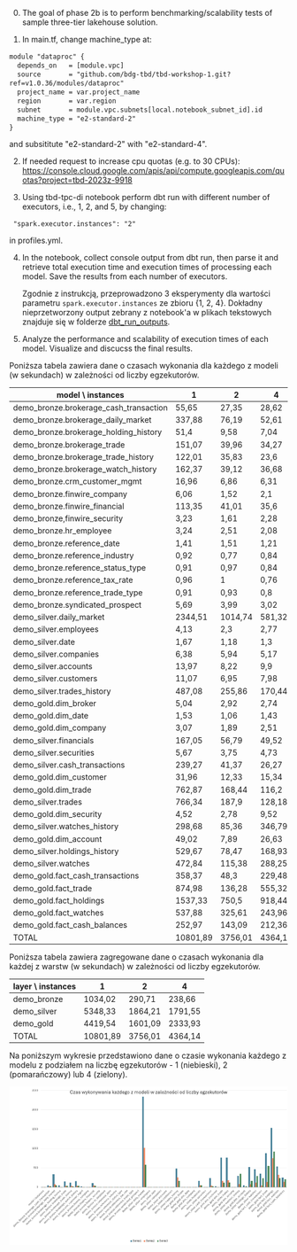 0. The goal of phase 2b is to perform benchmarking/scalability tests of sample three-tier lakehouse solution.

1. In main.tf, change machine_type at:

```
module "dataproc" {
  depends_on   = [module.vpc]
  source       = "github.com/bdg-tbd/tbd-workshop-1.git?ref=v1.0.36/modules/dataproc"
  project_name = var.project_name
  region       = var.region
  subnet       = module.vpc.subnets[local.notebook_subnet_id].id
  machine_type = "e2-standard-2"
}
```

and subsititute "e2-standard-2" with "e2-standard-4".

2. If needed request to increase cpu quotas (e.g. to 30 CPUs): 
https://console.cloud.google.com/apis/api/compute.googleapis.com/quotas?project=tbd-2023z-9918

3. Using tbd-tpc-di notebook perform dbt run with different number of executors, i.e., 1, 2, and 5, by changing:
```
 "spark.executor.instances": "2"
```

in profiles.yml.

4. In the notebook, collect console output from dbt run, then parse it and retrieve total execution time and execution times of processing each model. Save the results from each number of executors. 


    Zgodnie z instrukcją, przeprowadzono 3 eksperymenty dla wartości parametru `spark.executor.instances` ze zbioru {1, 2, 4}. Dokładny nieprzetworzony output zebrany z notebook'a w plikach tekstowych   znajduje się w folderze [dbt_run_outputs](https://github.com/JakubDziegielewski/tbd-workshop-1/edit/sprawko/dbt_run_outputs).


5. Analyze the performance and scalability of execution times of each model. Visualize and discucss the final results.

  Poniższa tabela zawiera dane o czasach wykonania dla każdego z modeli (w sekundach) w zależności od liczby egzekutorów.

| model \ instances                           | 1        | 2        | 4        |
|---------------------------------------------|----------|----------|----------|
| demo_bronze.brokerage_cash_transaction      | 55,65    | 27,35    | 28,62    |
| demo_bronze.brokerage_daily_market          | 337,88   | 76,19    | 52,61    |
| demo_bronze.brokerage_holding_history       | 51,4     | 9,58     | 7,04     |
| demo_bronze.brokerage_trade                 | 151,07   | 39,96    | 34,27    |
| demo_bronze.brokerage_trade_history         | 122,01   | 35,83    | 23,6     |
| demo_bronze.brokerage_watch_history         | 162,37   | 39,12    | 36,68    |
| demo_bronze.crm_customer_mgmt               | 16,96    | 6,86     | 6,31     |
| demo_bronze.finwire_company                 | 6,06     | 1,52     | 2,1      |
| demo_bronze.finwire_financial               | 113,35   | 41,01    | 35,6     |
| demo_bronze,finwire_security                | 3,23     | 1,61     | 2,28     |
| demo_bronze.hr_employee                     | 3,24     | 2,51     | 2,08     |
| demo_bronze.reference_date                  | 1,41     | 1,51     | 1,21     |
| demo_bronze.reference_industry              | 0,92     | 0,77     | 0,84     |
| demo_bronze.reference_status_type           | 0,91     | 0,97     | 0,84     |
| demo_bronze.reference_tax_rate              | 0,96     | 1        | 0,76     |
| demo_bronze.reference_trade_type            | 0,91     | 0,93     | 0,8      |
| demo_bronze.syndicated_prospect             | 5,69     | 3,99     | 3,02     |
| demo_silver.daily_market                    | 2344,51  | 1014,74  | 581,32   |
| demo_silver.employees                       | 4,13     | 2,3      | 2,77     |
| demo_silver.date                            | 1,67     | 1,18     | 1,3      |
| demo_silver.companies                       | 6,38     | 5,94     | 5,17     |
| demo_silver.accounts                        | 13,97    | 8,22     | 9,9      |
| demo_silver.customers                       | 11,07    | 6,95     | 7,98     |
| demo_silver.trades_history                  | 487,08   | 255,86   | 170,44   |
| demo_gold.dim_broker                        | 5,04     | 2,92     | 2,74     |
| demo_gold.dim_date                          | 1,53     | 1,06     | 1,43     |
| demo_gold.dim_company                       | 3,07     | 1,89     | 2,51     |
| demo_silver.financials                      | 167,05   | 56,79    | 49,52    |
| demo_silver.securities                      | 5,67     | 3,75     | 4,73     |
| demo_silver.cash_transactions               | 239,27   | 41,37    | 26,27    |
| demo_gold.dim_customer                      | 31,96    | 12,33    | 15,34    |
| demo_gold.dim_trade                         | 762,87   | 168,44   | 116,2    |
| demo_silver.trades                          | 766,34   | 187,9    | 128,18   |
| demo_gold.dim_security                      | 4,52     | 2,78     | 9,52     |
| demo_silver.watches_history                 | 298,68   | 85,36    | 346,79   |
| demo_gold.dim_account                       | 49,02    | 7,89     | 26,63    |
| demo_silver.holdings_history                | 529,67   | 78,47    | 168,93   |
| demo_silver.watches                         | 472,84   | 115,38   | 288,25   |
| demo_gold.fact_cash_transactions            | 358,37   | 48,3     | 229,48   |
| demo_gold.fact_trade                        | 874,98   | 136,28   | 555,32   |
| demo_gold.fact_holdings                     | 1537,33  | 750,5    | 918,44   |
| demo_gold.fact_watches                      | 537,88   | 325,61   | 243,96   |
| demo_gold.fact_cash_balances                | 252,97   | 143,09   | 212,36   |
| TOTAL                                       | 10801,89 | 3756,01  | 4364,14  |


Poniższa tabela zawiera zagregowane dane o czasach wykonania dla każdej z warstw (w sekundach) w zależności od liczby egzekutorów.

| layer \ instances   | 1        | 2        | 4        |
|---------------------|----------|----------|----------|
| demo_bronze         | 1034,02  | 290,71   | 238,66   |
| demo_silver         | 5348,33  | 1864,21  | 1791,55  |
| demo_gold           | 4419,54  | 1601,09  | 2333,93  |
| TOTAL               | 10801,89 | 3756,01  | 4364,14  |


Na poniższym wykresie przedstawiono dane o czasie wykonania każdego z modelu z podziałem na liczbę egzekutorów - 1 (niebieski), 2 (pomarańczowy) lub 4 (zielony).

![img_png](doc/figures/time_exec_comparison.png)

   
